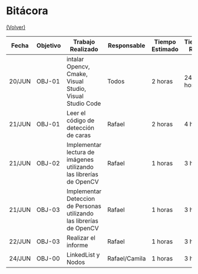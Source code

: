 # Bitácora

[(Volver)](../README.md)

| Fecha  | Objetivo  | Trabajo Realizado | Responsable | Tiempo Estimado | Tiempo Real |
|--------|-----------|-------------------|-------------|-----------------|-------------|
| 20/JUN | OBJ-01    | intalar Opencv, Cmake, Visual Studio, Visual Studio Code | Todos  | 2 horas    | 24 horas |
| 21/JUN | OBJ-01    | Leer el código de detección de caras| Rafael     | 2 horas    | 4 horas |
| 21/JUN | OBJ-02 | Implementar lectura de imágenes utilizando las librerías de OpenCV | Rafael | 1 horas | 3 horas |
| 21/JUN | OBJ-03 | Implementar Deteccion de Personas utilizando las librerías de OpenCV  | Rafael | 1 horas | 3 horas |
| 22/JUN | OBJ-03 | Realizar el informe  | Rafael | 1 horas | 3 horas |
| 24/JUN | OBJ-00 | LinkedList y Nodos  | Rafael/Camila | 1 horas | 3 horas |